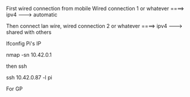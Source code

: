 First wired connection from mobile Wired connection 1 or whatever ====> ipv4 ---> automatic

Then connect lan wire, wired connection 2 or whatever ====> ipv4 ---> shared with others


Ifconfig Pi's IP

nmap -sn 10.42.0.1

then ssh 

ssh 10.42.0.87 -l pi

For GP 


